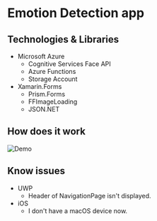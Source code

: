 # Emotion Detection app

## Technologies & Libraries

- Microsoft Azure
    - Cognitive Services Face API
    - Azure Functions
    - Storage Account
- Xamarin.Forms
    - Prism.Forms
    - FFImageLoading
    - JSON.NET

## How does it work

![Demo](images/demo.gif)

## Know issues

- UWP
    - Header of NavigationPage isn't displayed.
- iOS
    - I don't have a macOS device now.
